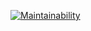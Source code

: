 [![Maintainability](https://api.codeclimate.com/v1/badges/311e130f0af3955c9cc2/maintainability)](https://codeclimate.com/github/Vladimir-SVI/project_one/maintainability)